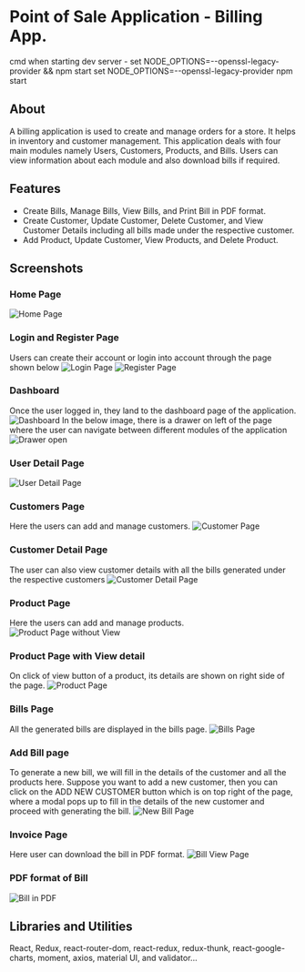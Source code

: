 # Point of Sale Application - Billing App.

cmd when starting dev server - set NODE_OPTIONS=--openssl-legacy-provider && npm start
set NODE_OPTIONS=--openssl-legacy-provider
npm start



## About

A billing application is used to create and manage orders for a store. It helps in inventory and customer management. This application deals with four main modules namely Users, Customers, Products, and Bills. Users can view information about each module and also download bills if required.

## Features

* Create Bills, Manage Bills, View Bills, and Print Bill in PDF format.
* Create Customer, Update Customer, Delete Customer, and View Customer Details including all bills made under the respective customer.
* Add Product, Update Customer, View Products, and Delete Product.

## Screenshots

### Home Page 
![Home Page](https://user-images.githubusercontent.com/70807417/120587988-fbc12180-c453-11eb-9098-a1c69f540d2d.png)

### Login and Register Page
Users can create their account or login into account through the page shown below
![Login Page](https://user-images.githubusercontent.com/70807417/120588262-899d0c80-c454-11eb-9c86-8a775cc8efef.png)
![Register Page](https://user-images.githubusercontent.com/70807417/120588270-8dc92a00-c454-11eb-9df3-b3d5993ad010.png)

### Dashboard
Once the user logged in, they land to the dashboard page of the application.
![Dashboard](https://user-images.githubusercontent.com/70807417/120588301-991c5580-c454-11eb-90c9-866fd3cbca4f.png)
In the below image, there is a drawer on left of the page where the user can navigate between different modules of the application
![Drawer open](https://user-images.githubusercontent.com/70807417/120588331-a5081780-c454-11eb-9086-484b4c98d7d4.png)

### User Detail Page
![User Detail Page](https://user-images.githubusercontent.com/70807417/120588392-b94c1480-c454-11eb-9156-28093e59880b.png)

### Customers Page
Here the users can add and manage customers.
![Customer Page](https://user-images.githubusercontent.com/70807417/120588416-c5d06d00-c454-11eb-95fd-19ffa97da327.png)

### Customer Detail Page
The user can also view customer details with all the bills generated under the respective customers
![Customer Detail Page](https://user-images.githubusercontent.com/70807417/120588440-cff26b80-c454-11eb-802c-6bf9425b3cfe.png)

### Product Page
Here the users can add and manage products.
![Product Page without View](https://user-images.githubusercontent.com/70807417/120588474-e0a2e180-c454-11eb-9a77-4f44454dcc0a.png)

### Product Page with View detail
On click of view button of a product, its details are shown on right side of the page.
![Product Page](https://user-images.githubusercontent.com/70807417/120588495-eb5d7680-c454-11eb-86c6-e41aa49c9bcc.png)

### Bills Page
All the generated bills are displayed in the bills page.
![Bills Page](https://user-images.githubusercontent.com/70807417/120588562-07611800-c455-11eb-87b2-fd7ea413ee0f.png)

### Add Bill page
To generate a new bill, we will fill in the details of the customer and all the products here. Suppose you want to add a new customer, then you can click on the ADD NEW CUSTOMER button which is on top right of the page, where a modal pops up to fill in the details of the new customer and proceed with generating the bill.
![New Bill Page](https://user-images.githubusercontent.com/70807417/120588609-19db5180-c455-11eb-96c8-f638559f46e0.png)

### Invoice Page
Here user can download the bill in PDF format.
![Bill View Page](https://user-images.githubusercontent.com/70807417/120588675-36778980-c455-11eb-8b26-a338d8b20ea3.png)

### PDF format of Bill
![Bill in PDF](https://user-images.githubusercontent.com/70807417/120588734-51e29480-c455-11eb-898d-baf49a3c2d75.png)

## Libraries and Utilities
React, Redux, react-router-dom, react-redux, redux-thunk, react-google-charts, moment, axios, material UI, and validator...
